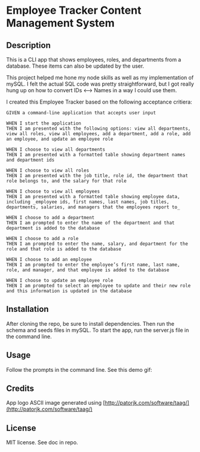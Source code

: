 # Employee Tracker Content Management System

## Description

This is a CLI app that shows employees, roles, and departments from a database. These items can also be updated by the user.

This project helped me hone my node skills as well as my implementation of mySQL. I felt the actual SQL code was pretty straightforward, but I got really hung up on how to convert IDs <--> Names in a way I could use them.

I created this Employee Tracker based on the following acceptance critiera:

```
GIVEN a command-line application that accepts user input

WHEN I start the application
THEN I am presented with the following options: view all departments, view all roles, view all employees, add a department, add a role, add an employee, and update an employee role

WHEN I choose to view all departments
THEN I am presented with a formatted table showing department names and department ids

WHEN I choose to view all roles
THEN I am presented with the job title, role id, the department that role belongs to, and the salary for that role

WHEN I choose to view all employees
THEN I am presented with a formatted table showing employee data, including _employee ids, first names, last names, job titles, departments, salaries, and managers that the employees report to_

WHEN I choose to add a department
THEN I am prompted to enter the name of the department and that department is added to the database

WHEN I choose to add a role
THEN I am prompted to enter the name, salary, and department for the role and that role is added to the database

WHEN I choose to add an employee
THEN I am prompted to enter the employee’s first name, last name, role, and manager, and that employee is added to the database

WHEN I choose to update an employee role
THEN I am prompted to select an employee to update and their new role and this information is updated in the database
```

## Installation

After cloning the repo, be sure to install dependencies. Then run the schema and seeds files in mySQL. To start the app, run the server.js file in the command line.

## Usage

Follow the prompts in the command line. See this demo gif:

## Credits

App logo ASCII image generated using [http://patorjk.com/software/taag/](http://patorjk.com/software/taag/)

## License

MIT license. See doc in repo.
